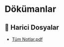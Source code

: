 # Dökümanlar

<!--Index-->

## 🔗 Harici Dosyalar

- [Tüm Notlar.pdf](./T%C3%BCm%20Notlar.pdf)


<!--Index-->
